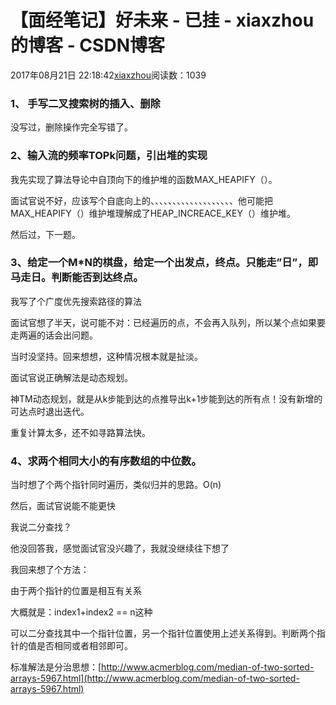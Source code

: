 # 【面经笔记】好未来 - 已挂 - xiaxzhou的博客 - CSDN博客





2017年08月21日 22:18:42[xiaxzhou](https://me.csdn.net/xiaxzhou)阅读数：1039








### 1、 手写二叉搜索树的插入、删除

没写过，删除操作完全写错了。

### 2、输入流的频率TOPk问题，引出堆的实现

我先实现了算法导论中自顶向下的维护堆的函数MAX_HEAPIFY（）。

面试官说不好，应该写个自底向上的、、、、、、、、、、、、、、、、、、、他可能把MAX_HEAPIFY（）维护堆理解成了HEAP_INCREACE_KEY（）维护堆。

然后过，下一题。

### 3、给定一个M*N的棋盘，给定一个出发点，终点。只能走”日”，即马走日。判断能否到达终点。

我写了个广度优先搜索路径的算法

面试官想了半天，说可能不对：已经遍历的点，不会再入队列，所以某个点如果要走两遍的话会出问题。

当时没坚持。回来想想，这种情况根本就是扯淡。

面试官说正确解法是动态规划。

神TM动态规划，就是从k步能到达的点推导出k+1步能到达的所有点！没有新增的可达点时退出迭代。

重复计算太多，还不如寻路算法快。

### 4、求两个相同大小的有序数组的中位数。

当时想了个两个指针同时遍历，类似归并的思路。O(n)

然后，面试官说能不能更快

我说二分查找？    

他没回答我，感觉面试官没兴趣了，我就没继续往下想了

我回来想了个方法：

由于两个指针的位置是相互有关系

大概就是：index1+index2 == n这种

可以二分查找其中一个指针位置，另一个指针位置使用上述关系得到。判断两个指针的值是否相同或者相邻即可。

标准解法是分治思想：[http://www.acmerblog.com/median-of-two-sorted-arrays-5967.html](http://www.acmerblog.com/median-of-two-sorted-arrays-5967.html)



